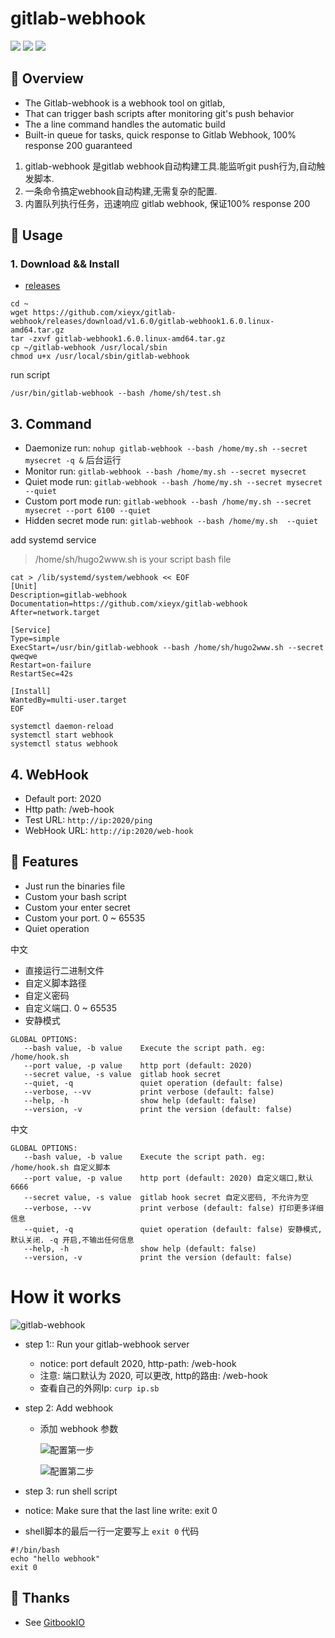 # gitlab-webhook
[![](https://img.shields.io/github/release/xieyx/gitlab-webhook?style=flat-square)](https://github.com/xieyx/gitlab-webhook/releases)
[![](https://img.shields.io/github/license/xieyx/gitlab-webhook?style=flat-square)](https://github.com/xieyx/gitlab-webhook/blob/master/LICENSE)
![](https://img.shields.io/github/repo-size/xieyx/gitlab-webhook?style=flat-square)


## 📡 Overview
- The Gitlab-webhook is a webhook tool on gitlab,
- That can trigger bash scripts after monitoring git's push behavior
- The a line command handles the automatic build
- Built-in queue for tasks, quick response to Gitlab Webhook, 100% response 200 guaranteed

1. gitlab-webhook 是gitlab webhook自动构建工具.能监听git push行为,自动触发脚本.
1. 一条命令搞定webhook自动构建,无需复杂的配置.
1. 内置队列执行任务，迅速响应 gitlab webhook, 保证100% response 200

## 📜 Usage
### 1. Download && Install
- [releases](https://github.com/xieyx/gitlab-webhook/releases)
```shell script
cd ~
wget https://github.com/xieyx/gitlab-webhook/releases/download/v1.6.0/gitlab-webhook1.6.0.linux-amd64.tar.gz
tar -zxvf gitlab-webhook1.6.0.linux-amd64.tar.gz
cp ~/gitlab-webhook /usr/local/sbin
chmod u+x /usr/local/sbin/gitlab-webhook
```

run script
```
/usr/bin/gitlab-webhook --bash /home/sh/test.sh
```

## 3. Command
- Daemonize run:  `nohup gitlab-webhook --bash /home/my.sh --secret mysecret -q &`  后台运行
- Monitor run: `gitlab-webhook --bash /home/my.sh --secret mysecret`
- Quiet mode run: `gitlab-webhook --bash /home/my.sh --secret mysecret --quiet`
- Custom port mode run: `gitlab-webhook --bash /home/my.sh --secret mysecret --port 6100 --quiet`
- Hidden secret mode run: `gitlab-webhook --bash /home/my.sh  --quiet`

add systemd service
> /home/sh/hugo2www.sh is your script bash file
```shell script
cat > /lib/systemd/system/webhook << EOF
[Unit]
Description=gitlab-webhook
Documentation=https://github.com/xieyx/gitlab-webhook
After=network.target

[Service]
Type=simple
ExecStart=/usr/bin/gitlab-webhook --bash /home/sh/hugo2www.sh --secret qweqwe
Restart=on-failure
RestartSec=42s

[Install]
WantedBy=multi-user.target
EOF
```
```shell script
systemctl daemon-reload
systemctl start webhook
systemctl status webhook
```


## 4. WebHook
- Default port: 2020
- Http path: /web-hook
- Test URL: `http://ip:2020/ping`
- WebHook URL: `http://ip:2020/web-hook`


## 💌 Features
- Just run the binaries file
- Custom your bash script
- Custom your enter secret
- Custom your port. 0 ~ 65535
- Quiet operation

中文
- 直接运行二进制文件
- 自定义脚本路径
- 自定义密码
- 自定义端口. 0 ~ 65535
- 安静模式

```text
GLOBAL OPTIONS:
   --bash value, -b value    Execute the script path. eg: /home/hook.sh
   --port value, -p value    http port (default: 2020)
   --secret value, -s value  gitlab hook secret
   --quiet, -q               quiet operation (default: false)
   --verbose, --vv           print verbose (default: false)
   --help, -h                show help (default: false)
   --version, -v             print the version (default: false)
```
中文
```text
GLOBAL OPTIONS:
   --bash value, -b value    Execute the script path. eg: /home/hook.sh 自定义脚本
   --port value, -p value    http port (default: 2020) 自定义端口,默认6666
   --secret value, -s value  gitlab hook secret 自定义密码, 不允许为空
   --verbose, --vv           print verbose (default: false) 打印更多详细信息
   --quiet, -q               quiet operation (default: false) 安静模式,默认关闭. -q 开启,不输出任何信息
   --help, -h                show help (default: false)
   --version, -v             print the version (default: false)

```
# How it works

![gitlab-webhook](https://raw.githubusercontent.com/xieyx/images/main/2022/03/upgit_20220322_1647929918.png)


- step 1:: Run your gitlab-webhook server

  - notice: port default 2020, http-path: /web-hook
  - 注意: 端口默认为 2020, 可以更改, http的路由: /web-hook
  - 查看自己的外网Ip: `curp ip.sb`

- step 2: Add webhook
  - 添加 webhook 参数

    ![配置第一步](https://raw.githubusercontent.com/xieyx/images/main/2022/03/upgit_20220322_1647915877.png)

    ![配置第二步](https://raw.githubusercontent.com/xieyx/images/main/2022/03/upgit_20220322_1647916039.png)

- step 3: run shell script
 - notice: Make sure that the last line write: exit 0
 - shell脚本的最后一行一定要写上 `exit 0` 代码
```
#!/bin/bash
echo "hello webhook"
exit 0
```
## 👋 Thanks
- See [GitbookIO](https://github.com/GitbookIO/go-github-webhook)
